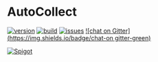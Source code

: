 # AutoCollect

[![version](https://img.shields.io/badge/version-0.0.1-blue)](#)
[![build](https://img.shields.io/badge/build-passing-brightgreen)](#)
[![issues](https://img.shields.io/badge/issues-0-red)](#)
[![chat on Gitter](https://img.shields.io/badge/chat-on gitter-green)](#)

[![Spigot](https://img.shields.io/badge/Spigot-1.14.4-blue)](#)
